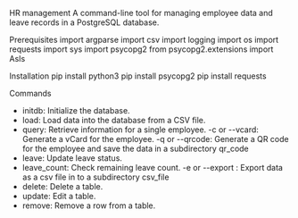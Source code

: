 HR management
A command-line tool for managing employee data and leave records in a PostgreSQL database.

Prerequisites
    import argparse
    import csv
    import logging
    import os
    import requests
    import sys
    import psycopg2
    from psycopg2.extensions import AsIs

Installation
pip install python3
pip install psycopg2
pip install requests


Commands
 - initdb: Initialize the database.
 - load: Load data into the database from a CSV file.
 - query: Retrieve information for a single employee.
            -c or --vcard: Generate a vCard for the employee.
            -q or --qrcode: Generate a QR code for the employee and save the data in a subdirectory qr_code
 - leave: Update leave status.
 - leave_count: Check remaining leave count.
            -e or --export : Export data as a csv file in to a subdirectory csv_file
 - delete: Delete a table.
 - update: Edit a table.
 - remove: Remove a row from a table.
